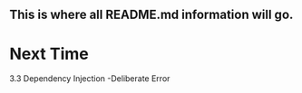 ## This is where all README.md information will go.

# Next Time 
3.3 Dependency Injection
-Deliberate Error
